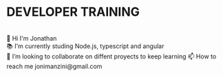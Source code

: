  <h1>DEVELOPER TRAINING</h1><br> 
👋 Hi I'm Jonathan <br> 
📚 I'm currently studing Node.js, typescript and angular<br>
💞️ I’m looking to collaborate on diffent proyects to keep learning
📫 How to reach me jonimanzini@gmail.com
